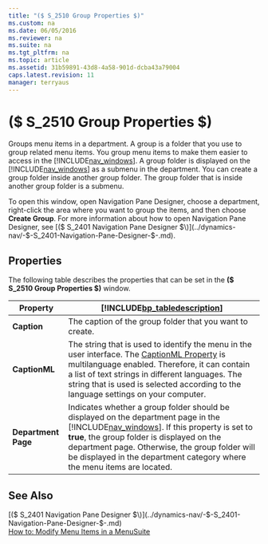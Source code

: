 ```yaml
---
title: "($ S_2510 Group Properties $)"
ms.custom: na
ms.date: 06/05/2016
ms.reviewer: na
ms.suite: na
ms.tgt_pltfrm: na
ms.topic: article
ms.assetid: 31b59891-43d8-4a58-901d-dcba43a79004
caps.latest.revision: 11
manager: terryaus
---
```

# ($ S_2510 Group Properties $)
Groups menu items in a department. A group is a folder that you use to group related menu items. You group menu items to make them easier to access in the [!INCLUDE[nav_windows](../dynamics-nav/includes/nav_windows_md.md)]. A group folder is displayed on the [!INCLUDE[nav_windows](../dynamics-nav/includes/nav_windows_md.md)] as a submenu in the department. You can create a group folder inside another group folder. The group folder that is inside another group folder is a submenu.  
  
 To open this window, open Navigation Pane Designer, choose a department, right\-click the area where you want to group the items, and then choose **Create Group**. For more information about how to open Navigation Pane Designer, see [\($ S\_2401 Navigation Pane Designer $\)](../dynamics-nav/-$-S_2401-Navigation-Pane-Designer-$-.md).  
  
## Properties  
 The following table describes the properties that can be set in the **\($ S\_2510 Group Properties $\)** window.  
  
|Property|[!INCLUDE[bp_tabledescription](../dynamics-nav/includes/bp_tabledescription_md.md)]|  
|--------------|---------------------------------------|  
|**Caption**|The caption of the group folder that you want to create.|  
|**CaptionML**|The string that is used to identify the menu in the user interface. The [CaptionML Property](../dynamics-nav/CaptionML-Property.md) is multilanguage enabled. Therefore, it can contain a list of text strings in different languages. The string that is used is selected according to the language settings on your computer.|  
|**Department Page**|Indicates whether a group folder should be displayed on the department page in the [!INCLUDE[nav_windows](../dynamics-nav/includes/nav_windows_md.md)]. If this property is set to **true**, the group folder is displayed on the department page. Otherwise, the group folder will be displayed in the department category where the menu items are located.|  
  
## See Also  
 [\($ S\_2401 Navigation Pane Designer $\)](../dynamics-nav/-$-S_2401-Navigation-Pane-Designer-$-.md)   
 [How to: Modify Menu Items in a MenuSuite](../Topic/How%20to:%20Modify%20Menu%20Items%20in%20a%20MenuSuite.md)